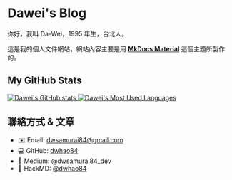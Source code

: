 # **Dawei's Blog**

你好，我叫 Da-Wei，1995 年生，台北人。

這是我的個人文件網站，網站內容主要是用 [**MkDocs Material**](https://squidfunk.github.io/mkdocs-material/) 這個主題所製作的。

## **My GitHub Stats**

<div align="left">
  <a href="https://github.com/dwhao84">
    <img src="https://github-readme-stats.vercel.app/api?username=dwhao84&show_icons=true&theme=radical" alt="Dawei's GitHub stats" />
    <img src="https://github-readme-stats.vercel.app/api/top-langs/?username=dwhao84&layout=donut&theme=radical" alt="Dawei's Most Used Languages" />
  </a>
</div>

## **聯絡方式 & 文章**

- ✉️ Email: [dwsamurai84@gmail.com](mailto:dwsamurai84@gmail.com)
- 💻 GitHub: [dwhao84](https://github.com/dwhao84)
- 📝 Medium: [@dwsamurai84_dev](https://medium.com/@dwsamurai84_dev)
- 📝 HackMD: [@dwhao84](https://hackmd.io/@dwhao84)
